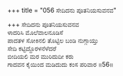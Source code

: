 +++
title = "056 ಸೇದಿದನು ಪೂತನಿಯಸುವನವ"

+++
ಸೇದಿದನು ಪೂತನಿಯಸುವನವ  
ಳಾದರಿಸಿ ಮೊಲೆವಾಲನೂಡಿಸೆ  
ಪಾದತಳ ಸೋಕಿನಲಿ ತೊಟ್ಟಿಲ ಬಂಡಿ ನುಗ್ಗಾಯ್ತು  
ಸೇದಿ ಕಟ್ಟಿದ್ದೊರಳನೆಳೆದರೆ  
ಬೀದಿಯಲಿ ಮರ ಮುರಿದುದೀ ಕರು  
ಗಾದವನ ಕೈಯಿಂದ ಮಡಿದುದು ಕಂಸ ಪರಿವಾರ     ॥56॥